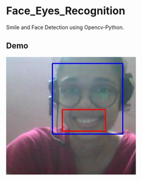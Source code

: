 # Face_Eyes_Recognition

Smile and Face  Detection using Opencv-Python.

## Demo

<img src="/output.jpg" alt="img1"/>
